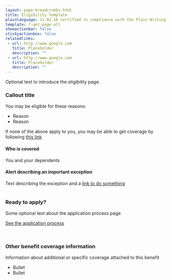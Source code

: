 ```yaml
---
layout: page-breadcrumbs.html
title: Eligibility Template
plainlanguage: 11-02-16 certified in compliance with the Plain Writing Act
template: 7-get-page-alt
showactionbar: false
stickyactionbox: false
relatedlinks:
 - url: http://www.google.com
   title: Placeholder
   description: ""
 - url: http://www.google.com
   title: Placeholder
   description: ""
---
```


Optional text to introduce the eligibility page.

<div class="feature" markdown="1">

### Callout title

You may be eligible for these reasons:

- Reason
- Reason

If none of the above apply to you, you may be able to get coverage by following [this link](http://www.google.com)

#### Who is covered

You and your dependents

</div>

<div class="usa-alert usa-alert-warning usa-content secondary" markdown="0">
<div class="usa-alert-body">
<h4 style="padding:0">Alert describing an important exception</h4>
<p style="margin:0">Text describing the exception and a <a href="http://www.google.com">link to do something</a></p>
</div>	
</div>

<div markdown="0"><br></div>

### Ready to apply?

Some optional text about the application process page

<a class="usa-button-primary va-button-primary" href="http://www.google.com">See the application process</a>

<div markdown="0"><br></div>

### Other benefit coverage information

Information about additional or specific coverage attached to this benefit

- Bullet
- Bullet

<div markdown="0"><br></div>